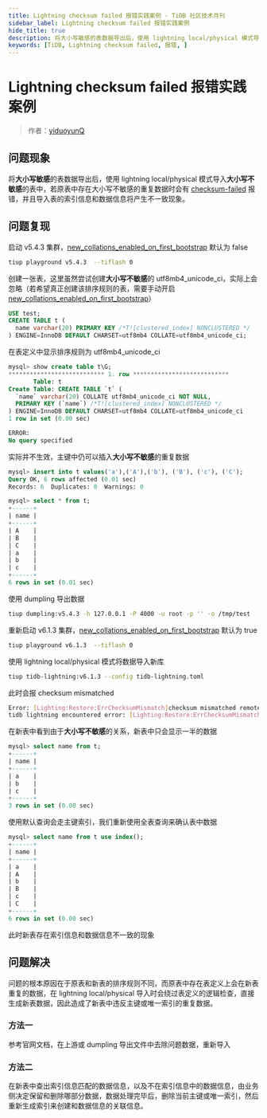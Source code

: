 ```yaml
---
title: Lightning checksum failed 报错实践案例 - TiDB 社区技术月刊
sidebar_label: Lightning checksum failed 报错实践案例
hide_title: true
description: 将大小写敏感的表数据导出后，使用 lightning local/physical 模式导入大小写不敏感的表中，若原表中存在大小写不敏感的重复数据时会有 checksum-failed 报错，并且导入表的索引信息和数据信息将产生不一致现象。本文将分享如何解决该报错。
keywords: [TiDB, Lightning checksum failed, 报错, ]
---
```


# Lightning checksum failed 报错实践案例

> 作者：[yiduoyunQ](https://tidb.net/u/yiduoyunQ/answer)

## 问题现象

将**大小写敏感**的表数据导出后，使用 lightning local/physical 模式导入**大小写不敏感**的表中，若原表中存在大小写不敏感的重复数据时会有 [checksum-failed](https://docs.pingcap.com/zh/tidb/stable/troubleshoot-tidb-lightning#checksum-failed-checksum-mismatched-remote-vs-local)  报错，并且导入表的索引信息和数据信息将产生不一致现象。

## 问题复现

启动 v5.4.3 集群，[new\_collations\_enabled\_on\_first\_bootstrap](https://docs.pingcap.com/zh/tidb/v5.4/tidb-configuration-file#new_collations_enabled_on_first_bootstrap)  默认为 false

```bash
tiup playground v5.4.3  --tiflash 0
```

创建一张表，这里虽然尝试创建**大小写不敏感**的 utf8mb4\_unicode\_ci，实际上会忽略（若希望真正创建该排序规则的表，需要手动开启 [new\_collations\_enabled\_on\_first\_bootstrap](https://docs.pingcap.com/zh/tidb/v5.4/tidb-configuration-file#new_collations_enabled_on_first_bootstrap)）

```sql
USE test;
CREATE TABLE t (
  name varchar(20) PRIMARY KEY /*T![clustered_index] NONCLUSTERED */
) ENGINE=InnoDB DEFAULT CHARSET=utf8mb4 COLLATE=utf8mb4_unicode_ci;
```

在表定义中显示排序规则为 utf8mb4\_unicode\_ci

```sql
mysql> show create table t\G;
*************************** 1. row ***************************
       Table: t
Create Table: CREATE TABLE `t` (
  `name` varchar(20) COLLATE utf8mb4_unicode_ci NOT NULL,
  PRIMARY KEY (`name`) /*T![clustered_index] NONCLUSTERED */
) ENGINE=InnoDB DEFAULT CHARSET=utf8mb4 COLLATE=utf8mb4_unicode_ci
1 row in set (0.00 sec)

ERROR:
No query specified
```

实际并不生效，主键中仍可以插入**大小写不敏感**的重复数据

```sql
mysql> insert into t values('a'),('A'),('b'), ('B'), ('c'), ('C');
Query OK, 6 rows affected (0.01 sec)
Records: 6  Duplicates: 0  Warnings: 0

mysql> select * from t;
+------+
| name |
+------+
| A    |
| B    |
| C    |
| a    |
| b    |
| c    |
+------+
6 rows in set (0.01 sec)
```

使用 dumpling 导出数据

```bash
tiup dumpling:v5.4.3 -h 127.0.0.1 -P 4000 -u root -p '' -o /tmp/test
```

重新启动 v6.1.3 集群，[new\_collations\_enabled\_on\_first\_bootstrap](https://docs.pingcap.com/zh/tidb/stable/tidb-configuration-file#new_collations_enabled_on_first_bootstrap)   默认为 true

```bash
tiup playground v6.1.3  --tiflash 0
```

使用 lightning local/physical 模式将数据导入新库

```bash
tiup tidb-lightning:v6.1.3 --config tidb-lightning.toml
```

此时会报 checksum mismatched

```bash
Error: [Lighting:Restore:ErrChecksumMismatch]checksum mismatched remote vs local => (checksum: 18055227285823155031 vs 16161729031548613720) (total_kvs: 9 vs 12) (total_bytes:318 vs 462)
tidb lightning encountered error: [Lighting:Restore:ErrChecksumMismatch]checksum mismatched remote vs local => (checksum: 18055227285823155031 vs 16161729031548613720) (total_kvs: 9 vs 12) (total_bytes:318 vs 462)
```

在新表中看到由于**大小写不敏感**的关系，新表中只会显示一半的数据

```sql
mysql> select name from t;
+------+
| name |
+------+
| a    |
| b    |
| c    |
+------+
3 rows in set (0.00 sec)
```

使用默认查询会走主键索引，我们重新使用全表查询来确认表中数据

```sql
mysql> select name from t use index();
+------+
| name |
+------+
| a    |
| A    |
| b    |
| B    |
| c    |
| C    |
+------+
6 rows in set (0.00 sec)
```

此时新表存在索引信息和数据信息不一致的现象

## 问题解决

问题的根本原因在于原表和新表的排序规则不同，而原表中存在表定义上会在新表重复的数据，在 lightning local/physical 导入时会绕过表定义的逻辑检查，直接生成新表数据，因此造成了新表中违反主键或唯一索引的重复数据。

### 方法一

参考官网文档，在上游或 dumpling 导出文件中去除问题数据，重新导入

### 方法二

在新表中查出索引信息匹配的数据信息，以及不在索引信息中的数据信息，由业务侧决定保留和删除哪部分数据，数据处理完毕后，删除当前主键或唯一索引，然后重新生成索引来创建和数据信息的关联信息。
